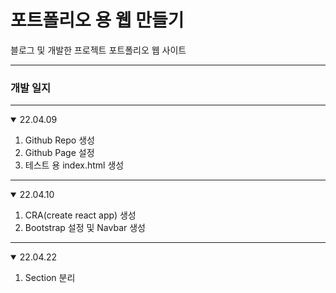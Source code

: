 # 포트폴리오 용 웹 만들기

블로그 및 개발한 프로젝트 포트폴리오 웹 사이트

---

### 개발 일지

---

<details open>
<summary>22.04.09</summary>

1. Github Repo 생성
2. Github Page 설정
3. 테스트 용 index.html 생성
 </details>

---

<details open>
<summary>22.04.10</summary>

1. CRA(create react app) 생성
2. Bootstrap 설정 및 Navbar 생성
 </details>

---

<details open>
<summary>22.04.22</summary>

1. Section 분리
 </details>
